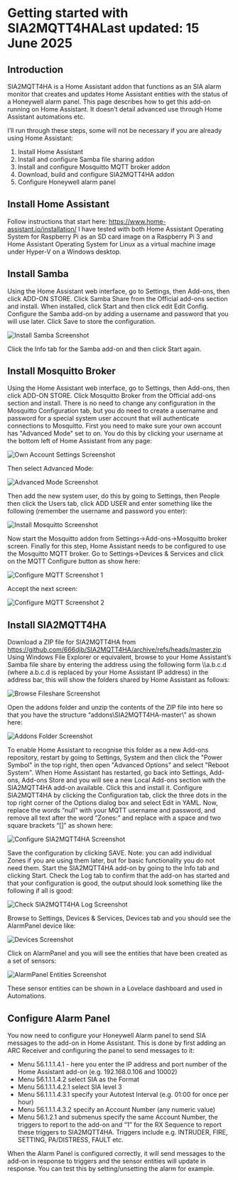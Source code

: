 # Getting started with SIA2MQTT4HALast updated: 15 June 2025

## Introduction

SIA2MQTT4HA is a Home Assistant addon that functions as an SIA alarm monitor that creates
and updates Home Assistant entities with the status of a Honeywell alarm panel. This page
describes how to get this add-on running on Home Assistant. It doesn’t detail advanced use
through Home Assistant automations etc.

I’ll run through these steps, some will not be necessary if you are already using Home Assistant:

1. Install Home Assistant
2. Install and configure Samba file sharing addon
3. Install and configure Mosquitto MQTT broker addon
4. Download, build and configure SIA2MQTT4HA addon
5. Configure Honeywell alarm panel

## Install Home Assistant

Follow instructions that start here: https://www.home-assistant.io/installation/
I have tested with both Home Assistant Operating System for Raspberry Pi as an SD card image
on a Raspberry Pi 3 and Home Assistant Operating System for Linux as a virtual machine image
under Hyper-V on a Windows desktop.

## Install Samba

Using the Home Assistant web interface, go to Settings, then Add-ons, then click ADD-ON
STORE. Click Samba Share from the Official add-ons section and install. When installed, click
Start and then click edit Edit Config.
Configure the Samba add-on by adding a username and password that you will use later. Click
Save to store the configuration.

![Install Samba Screenshot](InstallSamba.png)

Click the Info tab for the Samba add-on and then click Start again.

## Install Mosquitto Broker

Using the Home Assistant web interface, go to Settings, then Add-ons, then click ADD-ON
STORE. Click Mosquitto Broker from the Official add-ons section and install.
There is no need to change any configuration in the Mosquitto Configuration tab, but you do
need to create a username and password for a special system user account that will authenticate connections to Mosquitto. First you need to make sure your own account has "Advanced Mode" set to on. You do this by clicking your username at the bottom left of Home Assistant from any page:

![Own Account Settings Screenshot](OwnAccountSettings.png)

Then select Advanced Mode:

![Advanced Mode Screenshot](AdvancedMode.png)

Then add the new system user, do this by going to Settings, then People then click the Users tab, click ADD USER and enter something like the following (remember the username and password you enter):

![Install Mosquitto Screenshot](InstallMosquitto.png)

Now start the Mosquitto addon from Settings->Add-ons->Mosquitto broker screen.
Finally for this step, Home Assistant needs to be configured to use the Mosquitto MQTT
broker. Go to Settings->Devices & Services and click on the MQTT Configure button as show
here:

![Configure MQTT Screenshot 1](ConfigureMQTT1.png)

Accept the next screen:

![Configure MQTT Screenshot 2](ConfigureMQTT2.png)

## Install SIA2MQTT4HA

Download a ZIP file for SIA2MQTT4HA from
https://github.com/666djb/SIA2MQTT4HA/archive/refs/heads/master.zip
Using Windows File Explorer or equivalent, browse to your Home Assistant’s Samba file share
by entering the address using the following form \\\a.b.c.d (where a.b.c.d is replaced by your
Home Assistant IP address) in the address bar, this will show the folders shared by Home
Assistant as follows:

![Browse Fileshare Screenshot](BrowseFileshare.png)

Open the addons folder and unzip the contents of the ZIP file into here so that you have the
structure “addons\SIA2MQTT4HA-master\” as shown here:

![Addons Folder Screenshot](AddonsFolder.png)

To enable Home Assistant to recognise this folder as a new Add-ons repository, restart by
going to Settings, System and then click the "Power Symbol" in the top right, then open "Advanced Options" and select "Reboot System".
When Home Assistant has restarted, go back into Settings, Add-ons, Add-ons Store and you
will see a new Local Add-ons section with the SIA2MQTT4HA add-on available.
Click this and install it.
Configure SIA2MQTT4HA by clicking the Configuration tab, click the three dots in the top right
corner of the Options dialog box and select Edit in YAML. Now, replace the words “null” with
your MQTT username and password, and remove all text after the word “Zones:” and replace
with a space and two square brackets “[]” as shown here:

![Configure SIA2MQTT4HA Screenshot](ConfigureSIA2MQTT4HA.png)

Save the configuration by clicking SAVE.
Note: you can add individual Zones if you are using them later, but for basic functionality you
do not need them.
Start the SIA2MQTT4HA add-on by going to the Info tab and clicking Start.
Check the Log tab to confirm that the add-on has started and that your configuration is good,
the output should look something like the following if all is good:

![Check SIA2MQTT4HA Log Screenshot](CheckSIA2MQTT4HALog.png)

Browse to Settings, Devices & Services, Devices tab and you should see the AlarmPanel device
like:

![Devices Screenshot](Devices.png)

Click on AlarmPanel and you will see the entities that have been created as a set of sensors:

![AlarmPanel Entities Screenshot](AlarmPanelEntities.png)

These sensor entities can be shown in a Lovelace dashboard and used in Automations.

## Configure Alarm Panel

You now need to configure your Honeywell Alarm panel to send SIA messages to the add-on in
Home Assistant. This is done by first adding an ARC Receiver and configuring the panel to
send messages to it:

* Menu 56.1.1.1.4.1 - here you enter the IP address and port number of the Home
Assistant add-on (e.g. 192.168.0.106 and 10002)
* Menu 56.1.1.1.4.2 select SIA as the Format
* Menu 56.1.1.1.4.2.1 select SIA level 3
* Menu 56.1.1.1.4.3.1 specify your Autotest Interval (e.g. 01:00 for once per hour)
* Menu 56.1.1.1.4.3.2 specify an Account Number (any numeric value)
* Menu 56.1.2.1 and submenus specify the same Account Number, the triggers to report
to the add-on and “1” for the RX Sequence to report these triggers to SIA2MQTT4HA.
Triggers include e.g. INTRUDER, FIRE, SETTING, PA/DISTRESS, FAULT etc.

When the Alarm Panel is configured correctly, it will send messages to the add-on in response
to triggers and the sensor entities will update in response. You can test this by
setting/unsetting the alarm for example.